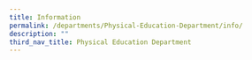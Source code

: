 ```yaml
---
title: Information
permalink: /departments/Physical-Education-Department/info/
description: ""
third_nav_title: Physical Education Department
---
```

